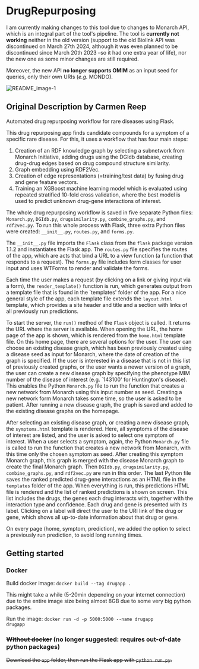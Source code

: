 # DrugRepurposing

I am currently making changes to this tool due to changes to Monarch API, which is an integral part of the tool's pipeline. The tool is <b>currently not working</b> neither in the old version (support to the old Biolink API was discontinued on March 27th 2024, although it was even planned to be discontinued since March 20th 2023 –so it had one extra year of life), nor the new one as some minor changes are still required.

Moreover, the new API <b>no longer supports OMIM</b> as an input seed for queries, only their own URIs (<i>e.g.</i> MONDO).

![README_image-1](https://github.com/NCMBianchi/DrugRepurposing/assets/111352723/3ae0e0a8-7367-4ec8-b804-3b0633272d83)

## Original Description by Carmen Reep
Automated drug repurposing workflow for rare diseases using Flask.

This drug repurposing app finds candidate compounds for a symptom of a specific rare disease.
For this, it uses a workflow that has four main steps:
1. Creation of an RDF knowledge graph by selecting a subnetwork from Monarch Initiative, adding drugs using the DGIdb database, creating drug-drug edges based on drug compound structure similarity.
2. Graph embedding using RDF2Vec.
3. Creation of edge representations (=training/test data) by fusing drug and gene feature vectors.
4. Training an XGBoost machine learning model which is evaluated using repeated stratified 10-fold cross validation, where the best model is used to predict unknown drug-gene interactions of interest.

The whole drug repurposing workflow is saved in five separate Python files: <code>Monarch.py</code>, <code>DGIdb.py</code>, <code>drugsimilarity.py</code>, <code>combine_graphs.py</code>, and <code>rdf2vec.py</code>. To run this whole process with Flask, three extra Python files were created: <code>\_\_init\_\_.py</code>, `routes.py`, and `forms.py`. 

The `__init__.py` file imports the `Flask` class from the `flask` package version 1.1.2 and instantiates the Flask app. The `routes.py` file specifies the routes of the app, which are acts that bind a URL to a view function (a function that responds to a request). The `forms.py` file includes form classes for user input and uses WTForms to render and validate the forms.

Each time the user makes a request (by clicking on a link or giving input via a form), the `render_template()` function is run, which generates output from a template file that is found in the \`templates\' folder of the app. For a nice general style of the app, each template file extends the `layout.html` template, which provides a site header and title and a section with links of all previously run predictions.

To start the server, the `run()` method of the `Flask` object is called. It returns the URL where the server is available. When opening the URL, the home page of the app is shown, which is rendered from the `home.html` template file. On this home page, there are several options for the user. The user can choose an existing disease graph, which has been previously created using a disease seed as input for Monarch, where the date of creation of the graph is specified. If the user is interested in a disease that is not in this list of previously created graphs, or the user wants a newer version of a graph, the user can create a new disease graph by specifying the phenotype MIM number of the disease of interest (e.g. \`143100\' for Huntington's disease). This enables the Python `Monarch.py` file to run the function that creates a new network from Monarch using this input number as seed. Creating a new network form Monarch takes some time, so the user is asked to be patient. After running a new disease graph, the graph is saved and added to the existing disease graphs on the homepage.

After selecting an existing disease graph, or creating a new disease graph, the `symptoms.html` template is rendered. Here, all symptoms of the disease of interest are listed, and the user is asked to select one symptom of interest. When a user selects a symptom, again, the Python `Monarch.py` file is called to run the function that creates a new network from Monarch, with this time only the chosen symptom as seed. After creating this symptom Monarch graph, this graph is merged with the disease Monarch graph to create the final Monarch graph. Then `DGIdb.py`, `drugsimilarity.py`, `combine_graphs.py`, and `rdf2vec.py` are run in this order. The last Python file saves the ranked predicted drug-gene interactions as an HTML file in the `templates` folder of the app. When everything is run, this predictions HTML file is rendered and the list of ranked predictions is shown on screen. This list includes the drugs, the genes each drug interacts with, together with the interaction type and confidence. Each drug and gene is presented with its label. Clicking on a label will direct the user to the URI link of the drug or gene, which shows all up-to-date information about that drug or gene.

On every page (home, symptom, prediction), we added the option to select a previously run prediction, to avoid long running times.

## Getting started
### Docker
Build docker image: <code>docker build --tag drugapp .</code>

This might take a while (5-20min depending on your internet connection) due to the entire image size being almost 8GB due to some very big python packages.

Run the image: <code>docker run -d -p 5000:5000 --name drugapp drugapp</code>

### <s>Without docker</s> (no longer suggested: requires out-of-date python packages)
<s>Download the `app` folder, then run the Flask app with <code>python run.py</code>. </s>


